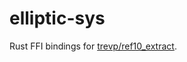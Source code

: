 elliptic-sys
============

Rust FFI bindings for [trevp/ref10_extract](https://github.com/trevp/ref10_extract).
